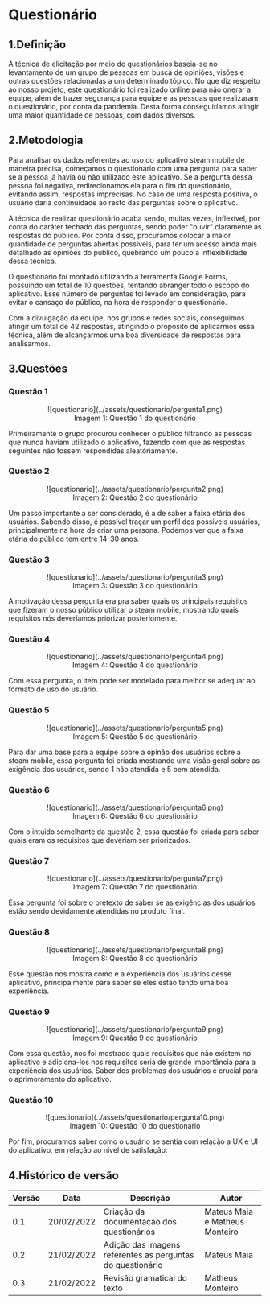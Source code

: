 # Questionário

## 1.Definição
A técnica de elicitação por meio de questionários baseia-se no levantamento de um grupo de pessoas em busca de opiniões, visões e outras questões relacionadas a um determinado tópico. No que diz respeito ao nosso projeto, este questionário foi realizado online para não onerar a equipe, além de trazer segurança para equipe e as pessoas que realizaram o questionário, por conta da pandemia. Desta forma conseguiríamos atingir uma maior quantidade de pessoas, com dados diversos.

## 2.Metodologia

Para analisar os dados referentes ao uso do aplicativo steam mobile de maneira precisa, começamos o questionário com uma pergunta para saber se a pessoa já havia ou não utilizado este aplicativo. Se a pergunta dessa pessoa foi negativa, redirecionamos ela para o fim do questionário, evitando assim, respostas imprecisas. No caso de uma resposta positiva, o usuário daria continuidade ao resto das perguntas sobre o aplicativo.

A técnica de realizar questionário acaba sendo, muitas vezes, inflexível, por conta do caráter fechado das perguntas, sendo poder "ouvir" claramente as respostas do público. Por conta disso, procuramos colocar a maior quantidade de perguntas abertas possíveis, para ter um acesso ainda mais detalhado as opiniões do público, quebrando um pouco a inflexibilidade dessa técnica.

O questionário foi montado utilizando a ferramenta Google Forms, possuindo um total de 10 questões, tentando abranger todo o escopo do aplicativo. Esse número de perguntas foi levado em consideração, para evitar o cansaço do público, na hora de responder o questionário.

Com a divulgação da equipe, nos grupos e redes sociais, conseguimos atingir um total de 42 respostas, atingindo o propósito de aplicarmos essa técnica, além de alcançarmos uma boa diversidade de respostas para analisarmos.



## 3.Questões

### Questão 1

<center>
![questionario](../assets/questionario/pergunta1.png)
<figcaption>Imagem 1: Questão 1 do questionário</figcaption>
</center>

Primeiramente o grupo procurou conhecer o público filtrando as pessoas que nunca haviam utilizado o aplicativo, fazendo com que as respostas seguintes não fossem respondidas aleatóriamente.

### Questão 2

<center>
![questionario](../assets/questionario/pergunta2.png)
<figcaption>Imagem 2: Questão 2 do questionário</figcaption>
</center>

Um passo importante a ser considerado, é a de saber a faixa etária dos usuários. Sabendo disso, é possível traçar um perfil dos possíveis usuários, principalmente na hora de criar uma persona. Podemos ver que a faixa etária do público tem entre 14-30 anos. 

### Questão 3

<center>
![questionario](../assets/questionario/pergunta3.png)
<figcaption>Imagem 3: Questão 3 do questionário</figcaption>
</center>

A motivação dessa pergunta era pra saber quais os principais requisitos que fizeram o nosso público utilizar o steam mobile, mostrando quais requisitos nós deveríamos priorizar posteriomente.

### Questão 4

<center>
![questionario](../assets/questionario/pergunta4.png)
<figcaption>Imagem 4: Questão 4 do questionário</figcaption>
</center>

Com essa pergunta, o item pode ser modelado para melhor se adequar ao formato de uso do usuário.

### Questão 5

<center>
![questionario](../assets/questionario/pergunta5.png)
<figcaption>Imagem 5: Questão 5 do questionário</figcaption>
</center>

Para dar uma base para a equipe sobre a opinão dos usuários sobre a steam mobile, essa pergunta foi criada mostrando uma visão geral sobre as exigência dos usuários, sendo 1 não atendida e 5 bem atendida.

### Questão 6

<center>
![questionario](../assets/questionario/pergunta6.png)
<figcaption>Imagem 6: Questão 6 do questionário</figcaption>
</center>

Com o intuido semelhante da questão 2, essa questão foi criada para saber quais eram os requisitos que deveriam ser priorizados.

### Questão 7

<center>
![questionario](../assets/questionario/pergunta7.png)
<figcaption>Imagem 7: Questão 7 do questionário</figcaption>
</center>

Essa pergunta foi sobre o pretexto de saber se as exigências dos usuários estão sendo devidamente atendidas no produto final.

### Questão 8

<center>
![questionario](../assets/questionario/pergunta8.png)
<figcaption>Imagem 8: Questão 8 do questionário</figcaption>
</center>

Esse questão nos mostra como é a experiência dos usuários desse aplicativo, principalmente para saber se eles estão tendo uma boa experiência.
### Questão 9

<center>
![questionario](../assets/questionario/pergunta9.png)
<figcaption>Imagem 9: Questão 9 do questionário</figcaption>
</center>

Com essa questão, nos foi mostrado quais requisitos que não existem no aplicativo e adiciona-los nos requisitos seria de grande importância para a experiência dos usuários. Saber dos problemas dos usuários é crucial para o aprimoramento do aplicativo. 

### Questão 10

<center>
![questionario](../assets/questionario/pergunta10.png)
<figcaption>Imagem 10: Questão 10 do questionário</figcaption>
</center>

Por fim, procuramos saber como o usuário se sentia com relação a UX e UI do aplicativo, em relação ao nível de satisfação.



## 4.Histórico de versão

</center>

| Versão | Data       | Descrição                                           | Autor        |
| ------ | ---------- | --------------------------------------------------- | ------------ |
| 0.1    | 20/02/2022 | Criação da documentação dos questionários             | Mateus Maia e Matheus Monteiro |
| 0.2    | 21/02/2022 | Adição das imagens referentes as perguntas do questionário           | Mateus Maia |
| 0.3    | 21/02/2022 | Revisão gramatical do texto            | Matheus Monteiro |

</center>